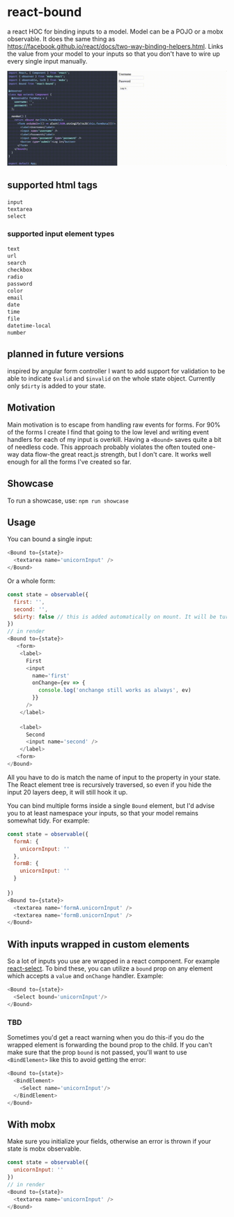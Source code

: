 # react-bound
a react HOC for binding inputs to a model. Model can be a POJO or a mobx observable.
It does the same thing as https://facebook.github.io/react/docs/two-way-binding-helpers.html. Links the value from your model to your inputs so that you don't have to wire up every single input manually.

![showcase login form](https://raw.githubusercontent.com/capaj/react-bound/master/img/showcase-login-form.gif)

## supported html tags

```
input
textarea
select
```

### supported input element types

```
text
url
search
checkbox
radio
password
color
email
date
time
file
datetime-local
number
```

## planned in future versions
inspired by angular form controller I want to add support for validation to be able to indicate `$valid` and `$invalid` on the whole state object. Currently only `$dirty` is added to your state.

## Motivation

Main motivation is to escape from handling raw events for forms. For 90% of the forms I create I find that going to the low level and writing event handlers for each of my input is overkill. Having a `<Bound>` saves quite a bit of needless code. This approach probably violates the often touted one-way data flow-the great react.js strength, but I don't care. It works well enough for all the forms I've created so far.

## Showcase

To run a showcase, use: `npm run showcase`

## Usage

You can bound a single input:
```javascript
<Bound to={state}>
  <textarea name='unicornInput' />
</Bound>
```

Or a whole form:
```javascript
const state = observable({
  first: '',
  second: '',
  $dirty: false // this is added automatically on mount. It will be turned to true when any input is touched-just like in angular
})
// in render
<Bound to={state}>
   <form>
    <label>
      First
      <input
        name='first'
        onChange={ev => {
          console.log('onchange still works as always', ev)
        }}
      />
    </label>

    <label>
      Second
      <input name='second' />
    </label>
   <form>
</Bound>
```
All you have to do is match the name of input to the property in your state. The React element tree is recursively traversed, so even if you hide the input 20 layers deep, it will still hook it up.

You can bind multiple forms inside a single `Bound` element, but I'd advise you to at least namespace your inputs, so that your model remains somewhat tidy.
For example:

```javascript
const state = observable({
  formA: {
    unicornInput: ''
  },
  formB: {
    unicornInput: ''
  }

})
<Bound to={state}>
  <textarea name='formA.unicornInput' />
  <textarea name='formB.unicornInput' />
</Bound>
```

## With inputs wrapped in custom elements

So a lot of inputs you use are wrapped in a react component. For example [react-select](https://github.com/JedWatson/react-select). To bind these, you can utilize a `bound` prop on any element which accepts a `value` and `onChange` handler. Example:

```javascript
<Bound to={state}>
  <Select bound='unicornInput'/>
</Bound>
```

### TBD
Sometimes you'd get a react warning when you do this-if you do the wrapped element is forwarding the bound prop to the child. If you can't make sure that the prop `bound` is not passed, you'll want to use `<BindElement>` like this to avoid getting the error:

```javascript
<Bound to={state}>
  <BindElement>
    <Select name='unicornInput'/>
  </BindElement>
</Bound>
```

## With mobx
Make sure you initialize your fields, otherwise an error is thrown if your state is mobx observable.

```javascript
const state = observable({
  unicornInput: ''
})
// in render
<Bound to={state}>
  <textarea name='unicornInput' />
</Bound>
```

